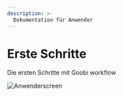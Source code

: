 ```yaml
---
description: >-
  Dokumentation für Anwender
---
```


# Erste Schritte

Die ersten Schritte mit Goobi workflow

![Anwenderscreen](screen01_de.png)